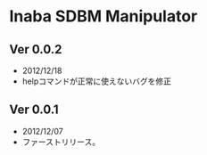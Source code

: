 Inaba SDBM Manipulator
======================

## Ver 0.0.2

- 2012/12/18
- helpコマンドが正常に使えないバグを修正

## Ver 0.0.1

- 2012/12/07
- ファーストリリース。
